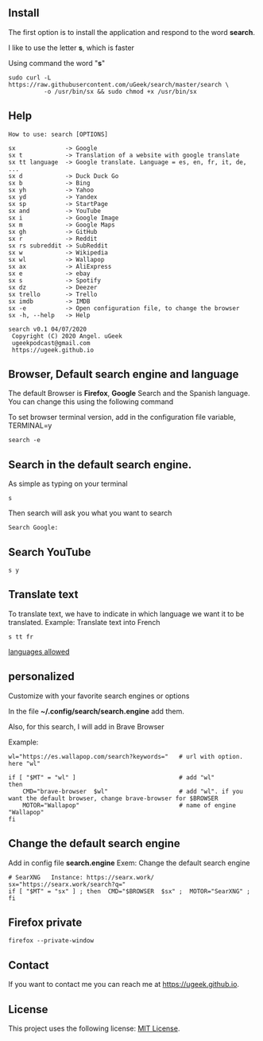 ## Install
The first option is to install the application and respond to the word **search**.

I like to use the letter **s**, which is faster

Using command the word "**s**"

```
sudo curl -L https://raw.githubusercontent.com/uGeek/search/master/search \
          -o /usr/bin/sx && sudo chmod +x /usr/bin/sx
```

## Help

```
How to use: search [OPTIONS]

sx              -> Google
sx t            -> Translation of a website with google translate
sx tt language  -> Google translate. Language = es, en, fr, it, de, ...
sx d            -> Duck Duck Go
sx b            -> Bing
sx yh           -> Yahoo
sx yd           -> Yandex
sx sp           -> StartPage
sx and          -> YouTube
sx i            -> Google Image
sx m            -> Google Maps
sx gh           -> GitHub
sx r            -> Reddit
sx rs subreddit -> SubReddit
sx w            -> Wikipedia
sx wl           -> Wallapop
sx ax           -> AliExpress
sx e            -> ebay
sx s            -> Spotify
sx dz           -> Deezer
sx trello       -> Trello
sx imdb         -> IMDB
sx -e           -> Open configuration file, to change the browser
sx -h, --help   -> Help

search v0.1 04/07/2020
 Copyright (C) 2020 Angel. uGeek
 ugeekpodcast@gmail.com
 https://ugeek.github.io
```


## Browser, Default search engine and language
The default Browser is **Firefox**, **Google** Search and the Spanish language. You can change this using the following command

To set browser terminal version, add in the configuration file variable, TERMINAL=y


```
search -e
```

## Search in the default search engine.

As simple as typing on your terminal
```
s
```
Then search will ask you what you want to search
```
Search Google:  
```

## Search YouTube

```
s y
```

## Translate text
To translate text, we have to indicate in which language we want it to be translated.
Example: Translate text into French

```
s tt fr
```
[languages allowed](https://cloud.google.com/translate/docs/languages)


## personalized
Customize with your favorite search engines or options

In the file **~/.config/search/search.engine** add them.

Also, for this search, I will add in Brave Browser

Example:

```
wl="https://es.wallapop.com/search?keywords="   # url with option. here "wl"

if [ "$MT" = "wl" ]                             # add "wl"
then
    CMD="brave-browser  $wl"                    # add "wl". if you want the default browser, change brave-browser for $BROWSER
    MOTOR="Wallapop"                            # name of engine "Wallapop"
fi
```


## Change the default search engine

Add in config file **search.engine**
Exem: Change the default search engine


```
# SearXNG   Instance: https://searx.work/
sx="https://searx.work/search?q="
if [ "$MT" = "sx" ] ; then  CMD="$BROWSER  $sx" ;  MOTOR="SearXNG" ; fi
```


## Firefox private

```
firefox --private-window
```


## Contact

If you want to contact me you can reach me at https://ugeek.github.io.

## License

This project uses the following license: [MIT License](https://choosealicense.com/licenses/mit/).





